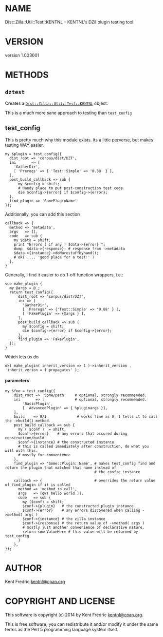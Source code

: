 # NAME

Dist::Zilla::Util::Test::KENTNL - KENTNL's DZil plugin testing tool

# VERSION

version 1.003001

# METHODS

## `dztest`

Creates a [`Dist::Zilla::Util::Test::KENTNL`](https://metacpan.org/pod/Dist::Zilla::Util::Test::KENTNL::dztest) object.

This is a much more sane approach to testing than `test_config`

## test\_config

This is pretty much why this module exists. Its a little perverse, but makes testing WAY easier.

    my $plugin = test_config({
      dist_root => 'corpus/dist/DZT',
      ini       => [
        'GatherDir',
        [ 'Prereqs' => { 'Test::Simple' => '0.88' } ],
      ],
      post_build_callback => sub {
          my $config = shift;
          # Handy place to put post-construction test code.
          die $config->{error} if $config->{error};
      },
      find_plugin => 'SomePluginName'
    });

Additionally, you can add this section

    callback => {
      method => 'metadata',
      args   => [],
      code   => sub {
        my $data = shift;
        print "Errors ( if any ) $data->{error} ";
        dump  $data->{response}; # response from ->metadata
        $data->{instance}->doMorestuffbyhand();
        # ok( .... 'good place for a test!' )
      },
    }

Generally, I find it easier to do 1-off function wrappers, i.e.:

    sub make_plugin {
      my @args = @_;
      return test_config({
          dist_root => 'corpus/dist/DZT',
          ini => [
            'GatherDir',
            [ 'Prereqs' => {'Test::Simple' => '0.88' } ],
            [ 'FakePlugin' => {@args } ],
          ],
          post_build_callback => sub {
            my $config = shift;
            die $config->{error} if $config->{error};
          },
          find_plugin => 'FakePlugin',
      });
    }

Which lets us do

    ok( make_plugin( inherit_version => 1 )->inherit_version , 'inherit_verion = 1 propagates' );

#### parameters

    my $foo = test_config({
        dist_root => 'Some/path'    # optional, strongly recommended.
        ini       => [              # optional, strongly recommended.
            'BasicPlugin',
            [ 'AdvancedPlugin' => { %pluginargs }],
        ],
        build    => 0/1              # works fine as 0, 1 tells it to call the ->build() method.
        post_build_callback => sub {
          my ( $conf )  = shift;
          $conf->{error}    # any errors that occured during construction/build
          $conf->{instance} # the constructed instance
          # this is called immediately after construction, do what you will with this.
          # mostly for convenience
        },
        find_plugin => 'Some::Plugin::Name', # makes test_config find and return the plugin that matched that name instead of
                                             # the config instance

        callback => {                        # overrides the return value of find_plugin if it is called
          method => 'method_to_call',
          args   => [qw( hello world )],
          code   => sub {
            my ($conf) = shift;
            $conf->{plugin}   # the constructed plugin instance
            $conf->{error}    # any errors discovered when calling ->method( args )
            $conf->{instance} # the zilla instance
            $conf->{response} # the return value of ->method( args )
            # mostly just another convenience of declarative nature.
            return someValueHere # this value will be returned by test_config
          }
        },
    });

# AUTHOR

Kent Fredric <kentnl@cpan.org>

# COPYRIGHT AND LICENSE

This software is copyright (c) 2014 by Kent Fredric <kentnl@cpan.org>.

This is free software; you can redistribute it and/or modify it under
the same terms as the Perl 5 programming language system itself.

